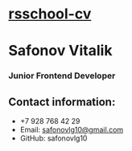 # [rsschool-cv](https://safonovlg10.github.io/rsschool-cv/cv)
# Safonov Vitalik
### Junior Frontend Developer
## Contact information:
* +7 928 768 42 29
* Email: safonovlg10@gmail.com
* GitHub: safonovlg10